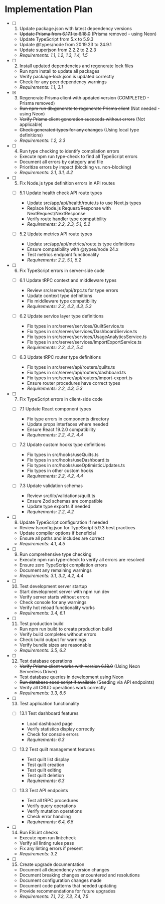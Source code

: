 # Implementation Plan

- [ ] 1. Update package.json with latest dependency versions
  - ~~Update Prisma from 6.17.1 to 6.18.0~~ (Prisma removed - using Neon)
  - Update TypeScript from 5.x to 5.9.3
  - Update @types/node from 20.19.23 to 24.9.1
  - Update superjson from 2.2.2 to 2.2.3
  - _Requirements: 1.1, 1.2, 1.3, 1.4, 1.5_

- [ ] 2. Install updated dependencies and regenerate lock files
  - Run npm install to update all packages
  - Verify package-lock.json is updated correctly
  - Check for any peer dependency warnings
  - _Requirements: 1.1, 3.1_

- [x] 3. ~~Regenerate Prisma client with updated version~~ (COMPLETED - Prisma removed)
  - ~~Run npm run db:generate to regenerate Prisma client~~ (Not needed - using Neon)
  - ~~Verify Prisma client generation succeeds without errors~~ (Not applicable)
  - ~~Check generated types for any changes~~ (Using local type definitions)
  - _Requirements: 1.2, 3.3_

- [ ] 4. Run type checking to identify compilation errors
  - Execute npm run type-check to find all TypeScript errors
  - Document all errors by category and file
  - Prioritize errors by impact (blocking vs. non-blocking)
  - _Requirements: 2.1, 3.1, 4.2_

- [ ] 5. Fix Node.js type definition errors in API routes
  - [ ] 5.1 Update health check API route types
    - Update src/app/api/health/route.ts to use Next.js types
    - Replace Node.js Request/Response with NextRequest/NextResponse
    - Verify route handler type compatibility
    - _Requirements: 2.2, 2.3, 5.1, 5.2_
  
  - [ ] 5.2 Update metrics API route types
    - Update src/app/api/metrics/route.ts type definitions
    - Ensure compatibility with @types/node 24.x
    - Test metrics endpoint functionality
    - _Requirements: 2.2, 5.1, 5.2_

- [ ] 6. Fix TypeScript errors in server-side code
  - [ ] 6.1 Update tRPC context and middleware types
    - Review src/server/api/trpc.ts for type errors
    - Update context type definitions
    - Fix middleware type compatibility
    - _Requirements: 2.2, 4.2, 4.3, 5.3_
  
  - [ ] 6.2 Update service layer type definitions
    - Fix types in src/server/services/QuiltService.ts
    - Fix types in src/server/services/DashboardService.ts
    - Fix types in src/server/services/UsageAnalyticsService.ts
    - Fix types in src/server/services/ImportExportService.ts
    - _Requirements: 2.2, 4.2, 5.4_
  
  - [ ] 6.3 Update tRPC router type definitions
    - Fix types in src/server/api/routers/quilts.ts
    - Fix types in src/server/api/routers/dashboard.ts
    - Fix types in src/server/api/routers/import-export.ts
    - Ensure router procedures have correct types
    - _Requirements: 2.2, 4.3, 5.3_

- [ ] 7. Fix TypeScript errors in client-side code
  - [ ] 7.1 Update React component types
    - Fix type errors in components directory
    - Update props interfaces where needed
    - Ensure React 19.2.0 compatibility
    - _Requirements: 2.2, 4.2, 4.4_
  
  - [ ] 7.2 Update custom hooks type definitions
    - Fix types in src/hooks/useQuilts.ts
    - Fix types in src/hooks/useDashboard.ts
    - Fix types in src/hooks/useOptimisticUpdates.ts
    - Fix types in other custom hooks
    - _Requirements: 2.2, 4.2, 4.4_
  
  - [ ] 7.3 Update validation schemas
    - Review src/lib/validations/quilt.ts
    - Ensure Zod schemas are compatible
    - Update type exports if needed
    - _Requirements: 2.2, 4.2_

- [ ] 8. Update TypeScript configuration if needed
  - Review tsconfig.json for TypeScript 5.9.3 best practices
  - Update compiler options if beneficial
  - Ensure all paths and includes are correct
  - _Requirements: 4.1, 4.5_

- [ ] 9. Run comprehensive type checking
  - Execute npm run type-check to verify all errors are resolved
  - Ensure zero TypeScript compilation errors
  - Document any remaining warnings
  - _Requirements: 3.1, 3.2, 4.2, 4.4_

- [ ] 10. Test development server startup
  - Start development server with npm run dev
  - Verify server starts without errors
  - Check console for any warnings
  - Verify hot reload functionality works
  - _Requirements: 3.4, 6.1_

- [ ] 11. Test production build
  - Run npm run build to create production build
  - Verify build completes without errors
  - Check build output for warnings
  - Verify bundle sizes are reasonable
  - _Requirements: 3.5, 6.2_

- [ ] 12. Test database operations
  - ~~Verify Prisma client works with version 6.18.0~~ (Using Neon Serverless Driver)
  - Test database queries in development using Neon
  - ~~Run database seed script if available~~ (Seeding via API endpoints)
  - Verify all CRUD operations work correctly
  - _Requirements: 3.3, 6.5_

- [ ] 13. Test application functionality
  - [ ] 13.1 Test dashboard features
    - Load dashboard page
    - Verify statistics display correctly
    - Check for console errors
    - _Requirements: 6.3_
  
  - [ ] 13.2 Test quilt management features
    - Test quilt list display
    - Test quilt creation
    - Test quilt editing
    - Test quilt deletion
    - _Requirements: 6.3_
  
  - [ ] 13.3 Test API endpoints
    - Test all tRPC procedures
    - Verify query operations
    - Verify mutation operations
    - Check error handling
    - _Requirements: 6.4, 6.5_

- [ ] 14. Run ESLint checks
  - Execute npm run lint:check
  - Verify all linting rules pass
  - Fix any linting errors if present
  - _Requirements: 3.2_

- [ ] 15. Create upgrade documentation
  - Document all dependency version changes
  - Document breaking changes encountered and resolutions
  - Document configuration changes made
  - Document code patterns that needed updating
  - Provide recommendations for future upgrades
  - _Requirements: 7.1, 7.2, 7.3, 7.4, 7.5_
